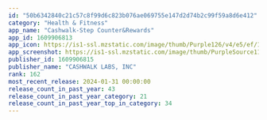 ```yaml
---
id: "50b6342840c21c57c8f99d6c823b076ae069755e147d2d74b2c99f59a8d6e412"
category: "Health & Fitness"
app_name: "Cashwalk-Step Counter&Rewards"
app_id: 1609906813
app_icon: https://is1-ssl.mzstatic.com/image/thumb/Purple126/v4/e5/ef/18/e5ef1846-cf8a-6852-dcba-669fa212f447/AppIcon-0-0-1x_U007emarketing-0-7-85-220.jpeg/1024x1024bb.png
app_screenshot: https://is1-ssl.mzstatic.com/image/thumb/PurpleSource116/v4/47/f2/4b/47f24bae-4525-4a02-dcfc-1a5e08db156d/55fd7531-3b08-4b96-a20a-0ba3a4aae084_1_IOS_6.5_1284_U002a2778.png/1284x2778bb.png
publisher_id: 1609906815
publisher_name: "CASHWALK LABS, INC"
rank: 162
most_recent_release: 2024-01-31 00:00:00
release_count_in_past_year: 43
release_count_in_past_year_category: 21
release_count_in_past_year_top_in_category: 34
---
```

